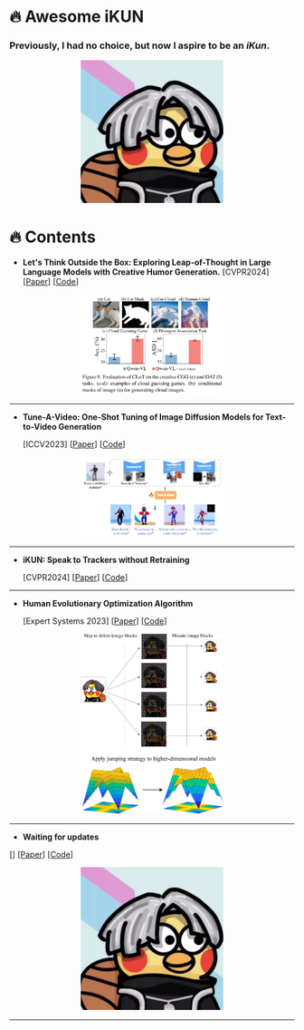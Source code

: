 # 🔥 **Awesome iKUN**

### **Previously, I had no choice, but now I aspire to be an *iKun*.**
<div align=center>
<img src="image/ikun.png" width=50% height=50%>
</div>


# 🔥 Contents


- **Let's Think Outside the Box: Exploring Leap-of-Thought in Large Language Models with Creative Humor Generation.**
  [CVPR2024] [[Paper](https://openaccess.thecvf.com/content/CVPR2024/html/Zhong_Lets_Think_Outside_the_Box_Exploring_Leap-of-Thought_in_Large_Language_CVPR_2024_paper.html)] [[Code](https://github.com/sail-sg/CLoT)] 

<div align=center>
<img src="image/CLoT.png" width=50% height=50%>
</div>

<hr /> 

- **Tune-A-Video: One-Shot Tuning of Image Diffusion Models for Text-to-Video Generation**

  [ICCV2023] [[Paper](https://openaccess.thecvf.com/content/ICCV2023/html/Wu_Tune-A-Video_One-Shot_Tuning_of_Image_Diffusion_Models_for_Text-to-Video_Generation_ICCV_2023_paper.html)] [[Code](https://github.com/showlab/Tune-A-Video)]

<div align=center>
<img src="image/Tune-A-Video.gif" width=50% height=50%>
</div>

<hr /> 

- **iKUN: Speak to Trackers without Retraining**

  [CVPR2024] [[Paper](https://openaccess.thecvf.com/content/CVPR2024/html/Du_iKUN_Speak_to_Trackers_without_Retraining_CVPR_2024_paper.html)] [[Code](https://github.com/dyhBUPT/iKUN)]

<hr /> 

- **Human Evolutionary Optimization Algorithm**

  [Expert Systems 2023] [[Paper](https://www.sciencedirect.com/science/article/pii/S0957417423031408#f0010)] [[Code]()] 

<div align=center>
<img src="image/Expert Systems.jpg" width=50% height=50%>
</div>

<hr /> 

- **Waiting for updates**

[] [[Paper]()] [[Code]()]

<div align=center>
<img src="image/ikun.png" width=50% height=50%>
</div>

<hr /> 
